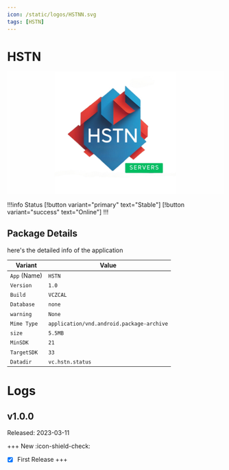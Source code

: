 ```yaml
---
icon: /static/logos/HSTNN.svg
tags: [HSTN]
---
```

# HSTN 
![](/static/pic011.png)

!!!info Status
[!button variant="primary" text="Stable"] [!button variant="success" text="Online"] 
!!!


## Package Details

here's the detailed info of the application

| Variant | Value |
| --- | --- |
| `App` (Name) | `HSTN` |
| `Version` | `1.0` |
| `Build` | `VCZCAL` |
| `Database` | `none` |
| `warning` | `None` |
| `Mime Type` | `application/vnd.android.package-archive` |
| `size` | `5.5MB` |
| `MinSDK` | `21` |
| `TargetSDK` | `33` |
| `Datadir` | `vc.hstn.status` |

# Logs
## v1.0.0

Released: 2023-03-11

+++ New :icon-shield-check:
- [x] First Release
+++